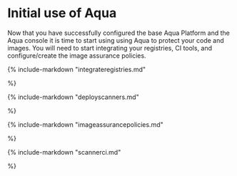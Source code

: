 # Initial use of Aqua

Now that you have successfully configured the base Aqua Platform and the Aqua console it is time to start using using Aqua to protect your code and images. You will need to start integrating your registries, CI tools, and configure/create the image assurance policies.  

<!-- Integrate Registries--->

{%
   include-markdown "integrateregistries.md"

%}

<!-- Deploy Scanners--->

{%
   include-markdown "deployscanners.md"

%}

<!-- Image Assurance Policies--->

{%
   include-markdown "imageassurancepolicies.md"

%}

<!--Configure CI for scanners--->

{%
   include-markdown "scannerci.md"

%}